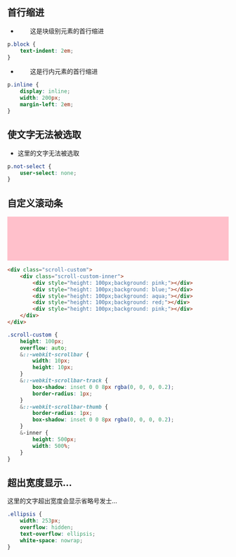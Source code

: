 ## 首行缩进

-   <p style="text-indent: 2em;">这是块级别元素的首行缩进</p>

```css
p.block {
    text-indent: 2em;
}
```

-   <p style="margin-left: 2em;display: inline;width:  200px;">这是行内元素的首行缩进</p>

```css
p.inline {
    display: inline;
    width: 200px;
    margin-left: 2em;
}
```

## 使文字无法被选取

-   <p style="user-select: none;">这里的文字无法被选取</p>

```css
p.not-select {
    user-select: none;
}
```

## 自定义滚动条

<div class="scroll-custom">
    <div class="scroll-custom-inner">
        <div style="height: 100px;background: pink;"></div>
        <div style="height: 100px;background: blue;"></div>
        <div style="height: 100px;background: aqua;"></div>
        <div style="height: 100px;background: red;"></div>
        <div style="height: 100px;background: pink;"></div>
    </div>
</div>

```html
<div class="scroll-custom">
    <div class="scroll-custom-inner">
        <div style="height: 100px;background: pink;"></div>
        <div style="height: 100px;background: blue;"></div>
        <div style="height: 100px;background: aqua;"></div>
        <div style="height: 100px;background: red;"></div>
        <div style="height: 100px;background: pink;"></div>
    </div>
</div>
```

```scss
.scroll-custom {
    height: 100px;
    overflow: auto;
    &::-webkit-scrollbar {
        width: 10px;
        height: 10px;
    }
    &::-webkit-scrollbar-track {
        box-shadow: inset 0 0 8px rgba(0, 0, 0, 0.2);
        border-radius: 1px;
    }
    &::-webkit-scrollbar-thumb {
        border-radius: 1px;
        box-shadow: inset 0 0 8px rgba(0, 0, 0, 0.2);
    }
    &-inner {
        height: 500px;
        width: 500%;
    }
}
```

## 超出宽度显示...

<p class="ellipsis">这里的文字超出宽度会显示省略号发士大夫撒发的</p>

```css
.ellipsis {
    width: 253px;
    overflow: hidden;
    text-overflow: ellipsis;
    white-space: nowrap;
}
```

<style scoped lang="scss">
.scroll-custom{
    height: 100px;
    overflow: auto;
    &::-webkit-scrollbar {
        width: 10px;
        height: 10px;
    }
    &::-webkit-scrollbar-track {
        box-shadow: inset 0 0 8px rgba(0, 0, 0, 0.2);
        border-radius: 1px;
    }
    &::-webkit-scrollbar-thumb {
        border-radius: 1px;
        box-shadow: inset 0 0 8px rgba(0, 0, 0, 0.2);
    }
    &-inner{
        height: 500px;
        width: 500%;
    }
}
.ellipsis{
    width: 253px;
    overflow: hidden;
    text-overflow: ellipsis;
    white-space: nowrap;
}
</style>
